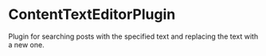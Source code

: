 # ContentTextEditorPlugin
Plugin for searching posts with the specified text and replacing the text with a new one.
